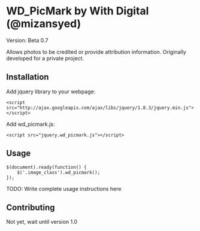 WD_PicMark by With Digital (@mizansyed)
======================================
Version: Beta 0.7

Allows photos to be credited or provide attribution information. Originally developed for a private project.

## Installation

Add jquery library to your webpage:

    <script src="http://ajax.googleapis.com/ajax/libs/jquery/1.8.3/jquery.min.js"></script>

Add wd_picmark.js:

    <script src="jquery.wd_picmark.js"></script>

## Usage

    $(document).ready(function() {
        $('.image_class').wd_picmark();
    });

TODO: Write complete usage instructions here

## Contributing

Not yet, wait until version 1.0

